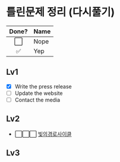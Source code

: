 # 틀린문제 정리 (다시풀기)

Done? | Name
:---:| ---
⬜️| Nope
✅| Yep

## Lv1

- [x] Write the press release
- [ ] Update the website
- [ ] Contact the media

## Lv2

- ⬜️⬜️⬜️ [빛의경로사이클](https://github.com/jihoGit/Algorithm/blob/main/programmers/Lv2.빛의경로사이클.md) 

## Lv3